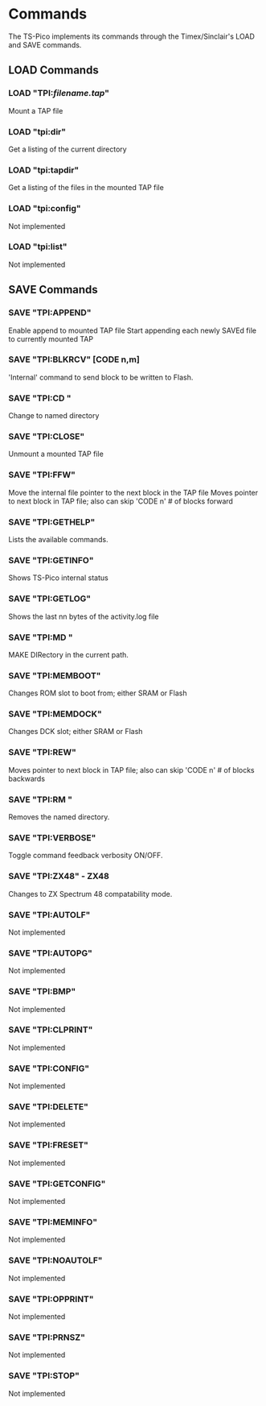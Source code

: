 # Commands

The TS-Pico implements its commands through the Timex/Sinclair's LOAD and SAVE commands.

## LOAD Commands

### LOAD "TPI:*filename.tap*"
Mount a TAP file 

### LOAD "tpi:dir"
Get a listing of the current directory

### LOAD "tpi:tapdir"
Get a listing of the files in the mounted TAP file

### LOAD "tpi:config"
Not implemented

### LOAD "tpi:list"
Not implemented

## SAVE Commands

### SAVE "TPI:APPEND"
Enable append to mounted TAP file
Start appending each newly SAVEd file to currently mounted TAP

### SAVE "TPI:BLKRCV" [CODE n,m]
'Internal' command to send block to be written to Flash.

### SAVE "TPI:CD *<dirname>*"
Change to named directory

### SAVE "TPI:CLOSE"
Unmount a mounted TAP file

### SAVE "TPI:FFW"
Move the internal file pointer to the next block in the TAP file
Moves pointer to next block in TAP file; also can skip 'CODE n' # of blocks forward

### SAVE "TPI:GETHELP"
Lists the available commands.

### SAVE "TPI:GETINFO"
Shows TS-Pico internal status

### SAVE "TPI:GETLOG"
Shows the last nn bytes of the activity.log file

### SAVE "TPI:MD *<dirname>*"
MAKE DIRectory in the current path.

### SAVE "TPI:MEMBOOT"
Changes ROM slot to boot from; either SRAM or Flash

### SAVE "TPI:MEMDOCK"
Changes DCK slot; either SRAM or Flash

### SAVE "TPI:REW"
Moves pointer to next block in TAP file; also can skip 'CODE n' # of blocks backwards

### SAVE "TPI:RM *<dirname>*"
Removes the named directory.

### SAVE "TPI:VERBOSE"
Toggle command feedback verbosity ON/OFF.

### SAVE "TPI:ZX48" - ZX48
Changes to ZX Spectrum 48 compatability mode.

### SAVE "TPI:AUTOLF"
Not implemented

### SAVE "TPI:AUTOPG"
Not implemented

### SAVE "TPI:BMP"
Not implemented

### SAVE "TPI:CLPRINT"
Not implemented

### SAVE "TPI:CONFIG"
Not implemented

### SAVE "TPI:DELETE"
Not implemented

### SAVE "TPI:FRESET"
Not implemented

### SAVE "TPI:GETCONFIG"
Not implemented

### SAVE "TPI:MEMINFO"
Not implemented

### SAVE "TPI:NOAUTOLF"
Not implemented

### SAVE "TPI:OPPRINT"
Not implemented

### SAVE "TPI:PRNSZ"
Not implemented

### SAVE "TPI:STOP"
Not implemented
